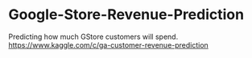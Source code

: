 # Google-Store-Revenue-Prediction

Predicting how much GStore customers will spend. https://www.kaggle.com/c/ga-customer-revenue-prediction
